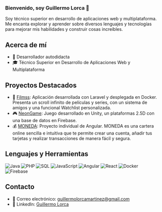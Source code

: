 ### Bienvenido, soy Guillermo Lorca 👋

Soy técnico superior en desarrollo de aplicaciones web y multiplataforma. Me encanta explorar y aprender sobre diversos lenguajes y tecnologías para mejorar mis habilidades y construir cosas increíbles.

## Acerca de mí
- 🚀 Desarrollador autodidacta
- 🎓 Técnico Superior en Desarrollo de Aplicaciones Web y Multiplataforma

## Proyectos Destacados
- 🎥 [Filmss](https://github.com/lorca03/TFG-Guillermo_Lorca): Aplicación desarrollada con Laravel y desplegada en Docker. Presenta un scroll infinito de películas y series, con un sistema de amigos y una funcional Watchlist personalizada.
- 🎮 [NeonGame](https://github.com/lorca03/GameUnity/tree/main/Game1): Juego desarrollado en Unity, un plataformas 2.5D con una base de datos en Firebase.
- 💰 [MONEDA](https://github.com/lorca03/DIW_Proyecto_IONIC): Proyecto individual de Angular. MONEDA es una cartera online sencilla e intuitiva que te permite crear una cuenta, añadir tus tarjetas y realizar transacciones de manera fácil y segura.

## Lenguajes y Herramientas
![Java](https://img.shields.io/badge/-Java-007396?style=for-the-badge&logo=java&logoColor=white)
![PHP](https://img.shields.io/badge/-PHP-777BB4?style=for-the-badge&logo=php&logoColor=white)
![SQL](https://img.shields.io/badge/-SQL-4479A1?style=for-the-badge&logo=sql&logoColor=white)
![JavaScript](https://img.shields.io/badge/-JavaScript-F7DF1E?style=for-the-badge&logo=javascript&logoColor=black)
![Angular](https://img.shields.io/badge/-Angular-DD0031?style=for-the-badge&logo=angular&logoColor=white)
![React](https://img.shields.io/badge/-React-61DAFB?style=for-the-badge&logo=react&logoColor=black)
![Docker](https://img.shields.io/badge/-Docker-2496ED?style=for-the-badge&logo=docker&logoColor=white)
![Firebase](https://img.shields.io/badge/-Firebase-FFCA28?style=for-the-badge&logo=firebase&logoColor=black)

## Contacto
- 📧 Correo electrónico: guillermolorcamartinez@gmail.com
- 💼 LinkedIn: [Guillermo Lorca](www.linkedin.com/in/guillermo-lorca)
